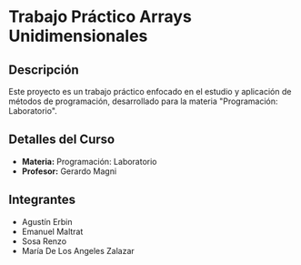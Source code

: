 # Trabajo Práctico Arrays Unidimensionales

## Descripción
Este proyecto es un trabajo práctico enfocado en el estudio y aplicación de métodos de programación, desarrollado para la materia "Programación: Laboratorio".

## Detalles del Curso
- **Materia:** Programación: Laboratorio
- **Profesor:** Gerardo Magni

## Integrantes
- Agustín Erbin
- Emanuel Maltrat
- Sosa Renzo
- María De Los Angeles Zalazar
